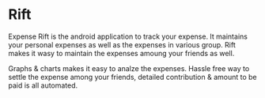 # Rift

Expense Rift is the android application to track your expense. 
It maintains your personal expenses as well as the expenses in various group.
Rift makes it wasy to maintain the expenses amoung your friends as well.

Graphs & charts makes it easy to analze the expenses.
Hassle free way to settle the expense among your friends, detailed contribution & amount to be paid is all automated.

